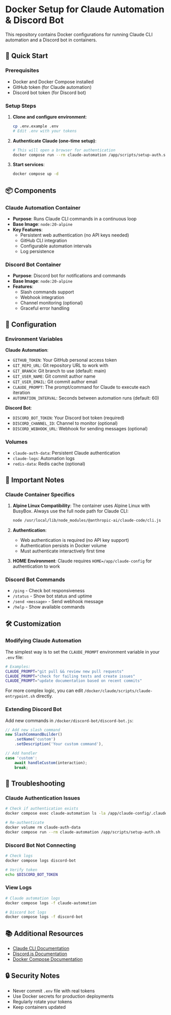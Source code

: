 # Docker Setup for Claude Automation & Discord Bot

This repository contains Docker configurations for running Claude CLI automation and a Discord bot in containers.

## 🚀 Quick Start

### Prerequisites
- Docker and Docker Compose installed
- GitHub token (for Claude automation)
- Discord bot token (for Discord bot)

### Setup Steps

1. **Clone and configure environment**:
   ```bash
   cp .env.example .env
   # Edit .env with your tokens
   ```

2. **Authenticate Claude (one-time setup)**:
   ```bash
   # This will open a browser for authentication
   docker compose run --rm claude-automation /app/scripts/setup-auth.sh
   ```

3. **Start services**:
   ```bash
   docker compose up -d
   ```

## 📦 Components

### Claude Automation Container
- **Purpose**: Runs Claude CLI commands in a continuous loop
- **Base Image**: `node:20-alpine`
- **Key Features**:
  - Persistent web authentication (no API keys needed)
  - GitHub CLI integration
  - Configurable automation intervals
  - Log persistence

### Discord Bot Container
- **Purpose**: Discord bot for notifications and commands
- **Base Image**: `node:20-alpine`
- **Features**:
  - Slash commands support
  - Webhook integration
  - Channel monitoring (optional)
  - Graceful error handling

## 🔧 Configuration

### Environment Variables

**Claude Automation**:
- `GITHUB_TOKEN`: Your GitHub personal access token
- `GIT_REPO_URL`: Git repository URL to work with
- `GIT_BRANCH`: Git branch to use (default: main)
- `GIT_USER_NAME`: Git commit author name
- `GIT_USER_EMAIL`: Git commit author email
- `CLAUDE_PROMPT`: The prompt/command for Claude to execute each iteration
- `AUTOMATION_INTERVAL`: Seconds between automation runs (default: 60)

**Discord Bot**:
- `DISCORD_BOT_TOKEN`: Your Discord bot token (required)
- `DISCORD_CHANNEL_ID`: Channel to monitor (optional)
- `DISCORD_WEBHOOK_URL`: Webhook for sending messages (optional)

### Volumes

- `claude-auth-data`: Persistent Claude authentication
- `claude-logs`: Automation logs
- `redis-data`: Redis cache (optional)

## 📝 Important Notes

### Claude Container Specifics
1. **Alpine Linux Compatibility**: The container uses Alpine Linux with BusyBox. Always use the full node path for Claude CLI:
   ```bash
   node /usr/local/lib/node_modules/@anthropic-ai/claude-code/cli.js
   ```

2. **Authentication**: 
   - Web authentication is required (no API key support)
   - Authentication persists in Docker volume
   - Must authenticate interactively first time

3. **HOME Environment**: Claude requires `HOME=/app/claude-config` for authentication to work

### Discord Bot Commands
- `/ping` - Check bot responsiveness
- `/status` - Show bot status and uptime
- `/send <message>` - Send webhook message
- `/help` - Show available commands

## 🛠️ Customization

### Modifying Claude Automation

The simplest way is to set the `CLAUDE_PROMPT` environment variable in your `.env` file:

```bash
# Examples:
CLAUDE_PROMPT="git pull && review new pull requests"
CLAUDE_PROMPT="check for failing tests and create issues"
CLAUDE_PROMPT="update documentation based on recent commits"
```

For more complex logic, you can edit `/docker/claude/scripts/claude-entrypoint.sh` directly.

### Extending Discord Bot
Add new commands in `/docker/discord-bot/discord-bot.js`:

```javascript
// Add new slash command
new SlashCommandBuilder()
    .setName('custom')
    .setDescription('Your custom command'),

// Add handler
case 'custom':
    await handleCustom(interaction);
    break;
```

## 🚨 Troubleshooting

### Claude Authentication Issues
```bash
# Check if authentication exists
docker compose exec claude-automation ls -la /app/claude-config/.claude/

# Re-authenticate
docker volume rm claude-auth-data
docker compose run --rm claude-automation /app/scripts/setup-auth.sh
```

### Discord Bot Not Connecting
```bash
# Check logs
docker compose logs discord-bot

# Verify token
echo $DISCORD_BOT_TOKEN
```

### View Logs
```bash
# Claude automation logs
docker compose logs -f claude-automation

# Discord bot logs
docker compose logs -f discord-bot
```

## 📚 Additional Resources

- [Claude CLI Documentation](https://docs.anthropic.com/claude/docs/claude-cli)
- [Discord.js Documentation](https://discord.js.org/)
- [Docker Compose Documentation](https://docs.docker.com/compose/)

## 🔒 Security Notes

- Never commit `.env` file with real tokens
- Use Docker secrets for production deployments
- Regularly rotate your tokens
- Keep containers updated